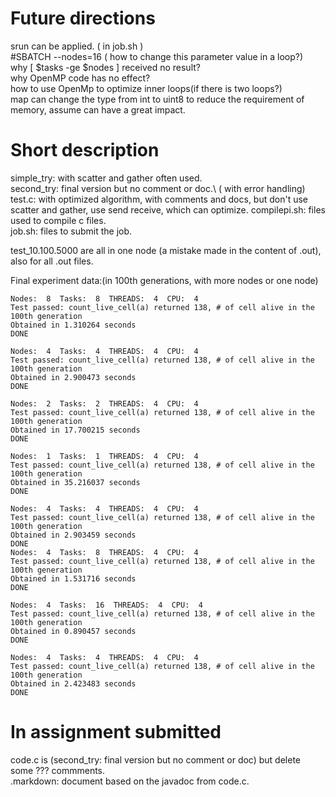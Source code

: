 # Future directions
srun can be applied. ( in job.sh )\
#SBATCH --nodes=16 ( how to change this parameter value in a loop?)\
why [ $tasks -ge $nodes ] received no result?\
why OpenMP code has no effect?\
how to use OpenMp to optimize inner loops(if there is two loops?)\
map can change the type from int to uint8 to reduce the requirement of memory, assume can have a great impact.
# Short description
simple_try: with scatter and gather often used.\
second_try: final version but no comment or doc.\ ( with error handling)
test.c: with optimized algorithm, with comments and docs, but don't use scatter and gather, use send receive, which can optimize.
compilepi.sh: files used to compile c files.\
job.sh: files to submit the job.


test_10.100.5000 are all in one node (a mistake made in the content of .out), also for all .out files.

Final experiment data:(in 100th generations, with more nodes or one node)
```
Nodes:  8  Tasks:  8  THREADS:  4  CPU:  4
Test passed: count_live_cell(a) returned 138, # of cell alive in the 100th generation
Obtained in 1.310264 seconds
DONE

Nodes:  4  Tasks:  4  THREADS:  4  CPU:  4
Test passed: count_live_cell(a) returned 138, # of cell alive in the 100th generation
Obtained in 2.900473 seconds
DONE

Nodes:  2  Tasks:  2  THREADS:  4  CPU:  4
Test passed: count_live_cell(a) returned 138, # of cell alive in the 100th generation
Obtained in 17.700215 seconds
DONE

Nodes:  1  Tasks:  1  THREADS:  4  CPU:  4
Test passed: count_live_cell(a) returned 138, # of cell alive in the 100th generation
Obtained in 35.216037 seconds
DONE

Nodes:  4  Tasks:  4  THREADS:  4  CPU:  4
Test passed: count_live_cell(a) returned 138, # of cell alive in the 100th generation
Obtained in 2.903459 seconds
DONE
Nodes:  4  Tasks:  8  THREADS:  4  CPU:  4
Test passed: count_live_cell(a) returned 138, # of cell alive in the 100th generation
Obtained in 1.531716 seconds
DONE

Nodes:  4  Tasks:  16  THREADS:  4  CPU:  4
Test passed: count_live_cell(a) returned 138, # of cell alive in the 100th generation
Obtained in 0.890457 seconds
DONE

Nodes:  4  Tasks:  4  THREADS:  4  CPU:  4
Test passed: count_live_cell(a) returned 138, # of cell alive in the 100th generation
Obtained in 2.423483 seconds
DONE
```


# In assignment submitted

code.c is (second_try: final version but no comment or doc) but delete some ??? commments.\
.markdown: document based on the javadoc from code.c.

